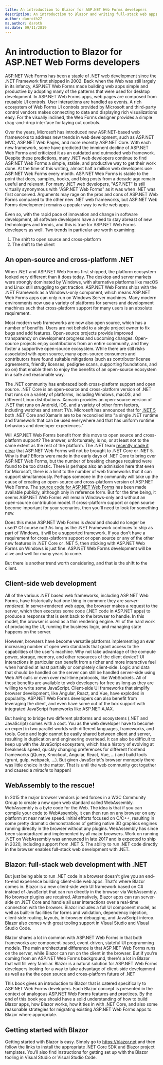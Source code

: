 ```yaml
---
title: An introduction to Blazor for ASP.NET Web Forms developers
description: An introduction to Blazor and writing full-stack web apps with .NET
author: danroth27
ms.author: daroth
ms.date: 09/11/2019
---
```


# An introduction to Blazor for ASP.NET Web Forms developers

ASP.NET Web Forms has been a staple of .NET web development since the .NET Framework first shipped in 2002. Back when the Web was still largely in its infancy, ASP.NET Web Forms made building web apps simple and productive by adopting many of the patterns that were used for desktop development. In ASP.NET Web Forms apps, web pages are composed from reusable UI controls. User interactions are handled as events. A rich ecosystem of Web Forms UI controls provided by Microsoft and third-party control vendors makes connecting to data and displaying rich visualizations easy. For the visually inclined, the Web Forms designer provides a simple drag-and-drop interface for laying out controls.

Over the years, Microsoft has introduced new ASP.NET-based web frameworks to address new trends in web development, such as ASP.NET MVC, ASP.NET Web Pages, and more recently ASP.NET Core. With each new framework, some have predicted the imminent decline of ASP.NET Web Forms and criticized it as an outdated and outmoded web framework. Despite these predictions, many .NET web developers continue to find ASP.NET Web Forms a simple, stable, and productive way to get their work done. At the time of this writing, almost half a million web developers use ASP.NET Web Forms every month. ASP.NET Web Forms is stable to the point that docs, samples, books, and blog posts from a decade ago remain useful and relevant. For many .NET web developers, "ASP.NET" is still virtually synonymous with "ASP.NET Web Forms" as it was when .NET was first conceived. Arguments may rage on the pros and cons of ASP.NET Web Forms compared to the other new .NET web frameworks, but ASP.NET Web Forms development remains a popular way to write web apps.

Even so, with the rapid pace of innovation and change in software development, all software developers have a need to stay abreast of new technologies and trends, and this is true for ASP.NET Web Forms developers as well. Two trends in particular are worth examining: 

1. The shift to open source and cross-platform
2. The shift to the client

## An open-source and cross-platform .NET

When .NET and ASP.NET Web Forms first shipped, the platform ecosystem looked very different than it does today. The desktop and server markets were strongly dominated by Windows, with alternative platforms like macOS and Linux still struggling to get traction. ASP.NET Web Forms ships with the .NET Framework as a Windows-only component, which means ASP.NET Web Forms apps can only run on Windows Server machines. Many modern environments now use a variety of platforms for servers and development machines such that cross-platform support for many users is an absolute requirement.

Most modern web frameworks are now also open source, which has a number of benefits. Users are not beheld to a single project owner to fix bugs and add features. Open-source projects provide improved transparency on development progress and upcoming changes. Open-source projects enjoy contributions from an entire community, and they foster a supportive open-source ecosystem. While there are still risks associated with open source, many open-source consumers and contributors have found suitable mitigations (such as contributor license agreements, friendly licenses, pedigree scans, supporting foundations, and so on) that enable them to enjoy the benefits of an open-source ecosystem in a safe and reasonable way.

The .NET community has embraced both cross-platform support and open source. .NET Core is an open-source and cross-platform version of .NET that runs on a variety of platforms, including Windows, macOS, and different Linux distributions. Xamarin provides an open-source version of .NET that runs on Android, iOS, and a variety of other form factors, including watches and smart TVs. Microsoft has announced that for [.NET 5](https://devblogs.microsoft.com/dotnet/introducing-net-5/) both .NET Core and Xamarin are to be reconciled into "a single .NET runtime and framework that can be used everywhere and that has uniform runtime behaviors and developer experiences."

Will ASP.NET Web Forms benefit from this move to open source and cross-platform support? The answer, unfortunately, is no, or at least not to the same extent as the rest of the platform. The .NET team [recently made it clear](https://devblogs.microsoft.com/dotnet/net-core-is-the-future-of-net/) that ASP.NET Web Forms will not be brought to .NET Core or .NET 5. Why is that? Efforts were made in the early days of .NET Core to bring over ASP.NET Web Forms, but the number of breaking changes required were found to be too drastic. There is perhaps also an admission here that even for Microsoft, there is a limit to the number of web frameworks that it can support simultaneously. Perhaps someone in the community will take up the cause of creating an open-source and cross-platform version of ASP.NET Web Forms. The [source code for ASP.NET Web Forms](https://github.com/microsoft/referencesource) has been made available publicly, although only in reference form. But for the time being, it seems ASP.NET Web Forms will remain Windows-only and without an open-source contribution model. If cross-platform support or open source become important for your scenarios, then you'll need to look for something new.

Does this mean ASP.NET Web Forms is *dead* and should no longer be used? Of course not! As long as the .NET Framework continues to ship as part of Windows, it will be a supported framework. If you don't have a requirement for cross-platform support or open source or any of the other new features in .NET Core or .NET 5, then sticking with ASP.NET Web Forms on Windows is just fine. ASP.NET Web Forms development will be alive and well for many years to come.

But there is another trend worth considering, and that is the shift to the client.

## Client-side web development

All of the various .NET based web frameworks, including ASP.NET Web Forms, have historically had one thing in common: they are *server-rendered*. In server-rendered web apps, the browser makes a request to the server, which then executes some code (.NET code in ASP.NET apps) to produce a response that is sent back to the browser to handle. In this model, the browser is used as a thin rendering engine. All of the hard work of producing the UI, running the business logic, and managing state happens on the server.

However, browsers have become versatile platforms implementing an ever increasing number of open web standards that grant access to the capabilities of the user's machine. Why not take advantage of the compute power, storage, memory, and other resources of the client device? UI interactions in particular can benefit from a richer and more interactive feel when handled at least partially or completely client-side. Logic and data that should be handled on the server can still be handled server-side using Web API calls or even over real-time protocols, like WebSockets. All of these benefits are available to web developers for free as long as they are willing to write some JavaScript. Client-side UI frameworks that simplify browser development, like Angular, React, and Vue, have exploded in popularity. ASP.NET Web Forms developers can also benefit from leveraging the client, and even have some out of the box support with integrated JavaScript frameworks like ASP.NET AJAX.

But having to bridge two different platforms and ecosystems (.NET and JavaScript) comes with a cost. You as the web developer have to become an expert in two parallel worlds with different languages, frameworks, and tools. Code and logic cannot be easily shared between client and server, resulting in duplication and engineering overhead. It can also be difficult to keep up with the JavaScript ecosystem, which has a history of evolving at breakneck speed, quickly changing preferences for different frontend frameworks (jQuery, Knockout, Angular, React, Vue, ...) and build tools (grunt, gulp, webpack, ...). But given JavaScript's browser monopoly there was little choice in the matter. That is until the web community got together and caused a *miracle* to happen!

## WebAssembly to the rescue!

In 2015 the major browser vendors joined forces in a W3C Community Group to create a new open web standard called WebAssembly. WebAssembly is a byte code for the Web. The idea is that if you can compile your code to WebAssembly, it can then run on any browser on any platform at near native speed. Initial efforts focused on C/C++, resulting in some pretty dramatic demonstrations of getting native 3D graphics engines running directly in the browser without any plugins. WebAssembly has since been standardized and implemented by all major browsers. Work on running .NET on WebAssembly was announced in late 2017 and is expected to ship in 2020, including support from .NET 5. The ability to run .NET code directly in the browser enables full-stack web development with .NET.

## Blazor: full-stack web development with .NET

But just being able to run .NET code in a browser doesn't give you an end-to-end experience building client-side web apps. That's where Blazor comes in. Blazor is a new client-side web UI framework based on C# instead of JavaScript that can run directly in the browser via WebAssembly. No browser plugins are required. Alternatively, Blazor apps can run server-side on .NET Core and handle all user interactions over a real-time connection with the browser. Blazor includes a full UI component model, as well as built-in facilities for forms and validation, dependency injection, client-side routing, layouts, in-browser debugging, and JavaScript interop. Blazor also comes with great tooling support in Visual Studio and Visual Studio Code.

Blazor shares a lot in common with ASP.NET Web Forms in that both frameworks are component-based, event-driven, stateful UI programming models. The main architectural difference is that ASP.NET Web Forms runs on the server, while Blazor can run on the client in the browser. But if you're coming from an ASP.NET Web Forms background, there's a lot in Blazor that will fill very familiar. Blazor is a natural solution for ASP.NET Web Forms developers looking for a way to take advantage of client-side development as well as the the open source and cross-platform future of .NET

This book gives an introduction to Blazor that is catered specifically to ASP.NET Web Forms developers. Each Blazor concept is presented in the context of analogous ASP.NET Web Forms features and practices. By the end of this book you should have a solid understanding of how to build Blazor apps, how Blazor works, how it ties in with .NET Core, and also some reasonable strategies for migrating existing ASP.NET Web Forms apps to Blazor where appropriate.

## Getting started with Blazor

Getting started with Blazor is easy. Simply go to https://blazor.net and then follow the links to install the appropriate .NET Core SDK and Blazor project templates. You'll also find instructions for getting set up with the Blazor tooling in Visual Studio or Visual Studio Code.



